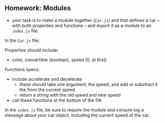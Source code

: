 ## Homework: Modules

- your task is to make a module together (`Car.js`) and that defines a car – with both properties and functions – and export it as a module to an `index.js` file.

In the `Car.js` file:

Properties should include:
- color, convertible (boolean), speed (0, at first)

Functions specs:
- include accelerate and decelerate
  - these should take one argument, the speed, and add or substract it the from the current speed
  - return a string with the old speed and new speed
- call these functions at the bottom of the file

In the `index.js` file, be sure to require the module and console log a message about your car object, including the current speed of the car.
